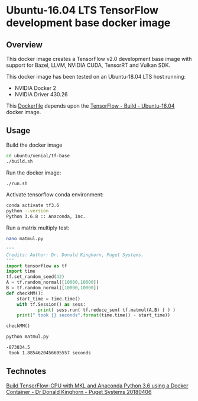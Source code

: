 # Ubuntu-16.04 LTS TensorFlow development base docker image

## Overview

This docker image creates a TensorFlow v2.0 development base image with support for Bazel, LLVM, NVIDIA CUDA, TensorRT and Vulkan SDK.

This docker image has been tested on an Ubuntu-18.04 LTS host running:
- NVIDIA Docker 2
- NVIDIA Driver 430.26

This [Dockerfile](./Dockerfile) depends upon the [TensorFlow - Build - Ubuntu-16.04](//ubuntu/xenial/tf-build) docker image.

## Usage

Build the docker image
```bash
cd ubuntu/xenial/tf-base
./build.sh
```

Run the docker image:
```bash
./run.sh
```

Activate tensorflow conda environment:
```bash
conda activate tf3.6
python --version
Python 3.6.8 :: Anaconda, Inc.
```

Run a matrix multiply test:
```bash
nano matmul.py
```

```py
"""
Credits: Author: Dr. Donald Kinghorn, Puget Systems.
"""
import tensorflow as tf
import time
tf.set_random_seed(42)
A = tf.random_normal([10000,10000])
B = tf.random_normal([10000,10000])
def checkMM():
    start_time = time.time()
    with tf.Session() as sess:
            print( sess.run( tf.reduce_sum( tf.matmul(A,B) ) ) )
    print(" took {} seconds".format(time.time() - start_time))

checkMM()
```

```bash
python matmul.py

-873834.5
 took 1.8854620456695557 seconds
```

## Technotes

[Build TensorFlow-CPU with MKL and Anaconda Python 3.6 using a Docker Container - Dr Donald Kinghorn - Puget Systems 20180406](https://www.pugetsystems.com/labs/hpc/Build-TensorFlow-CPU-with-MKL-and-Anaconda-Python-3-6-using-a-Docker-Container-1133/)
